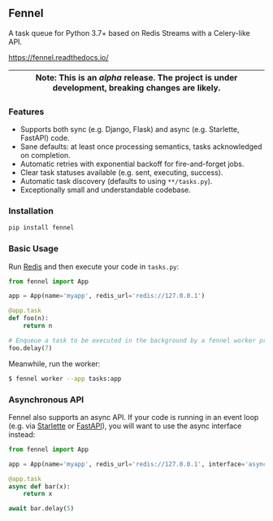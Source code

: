 ## Fennel

A task queue for Python 3.7+ based on Redis Streams with a Celery-like API.

https://fennel.readthedocs.io/

| Note: This is an *alpha* release. The project is under development, breaking changes are likely. |
| --- |

### Features

* Supports both sync (e.g. Django, Flask) and async (e.g. Starlette, FastAPI) code.
* Sane defaults: at least once processing semantics, tasks acknowledged on completion.
* Automatic retries with exponential backoff for fire-and-forget jobs.
* Clear task statuses available (e.g. sent, executing, success).
* Automatic task discovery (defaults to using ``**/tasks.py``).
* Exceptionally small and understandable codebase.

### Installation

```bash
pip install fennel
```

### Basic Usage

Run [Redis](https://redis.io) and then execute your code in `tasks.py`:
```python
from fennel import App

app = App(name='myapp', redis_url='redis://127.0.0.1')

@app.task
def foo(n):
    return n

# Enqueue a task to be executed in the background by a fennel worker process.
foo.delay(7)
```

Meanwhile, run the worker:
```bash
$ fennel worker --app tasks:app
```

### Asynchronous API

Fennel also supports an async API. If your code is running in an event loop
(e.g. via [Starlette](https://www.starlette.io/) or
[FastAPI](https://fastapi.tiangolo.com/)), you will want to use the async
interface instead:
```python
from fennel import App

app = App(name='myapp', redis_url='redis://127.0.0.1', interface='async')

@app.task
async def bar(x):
    return x

await bar.delay(5)
```
